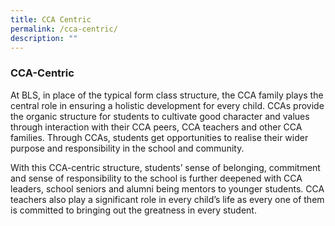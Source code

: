 ```yaml
---
title: CCA Centric
permalink: /cca-centric/
description: ""
---
```

### **CCA-Centric**
At BLS, in place of the typical form class structure, the CCA family plays the central role in ensuring a holistic development for every child. CCAs provide the organic structure for students to cultivate good character and values through interaction with their CCA peers, CCA teachers and other CCA families. Through CCAs, students get opportunities to realise their wider purpose and responsibility in the school and community.

With this CCA-centric structure, students’ sense of belonging, commitment and sense of responsibility to the school is further deepened with CCA leaders, school seniors and alumni being mentors to younger students. CCA teachers also play a significant role in every child’s life as every one of them is committed to bringing out the greatness in every student.